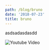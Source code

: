 ```yaml
---
path: /blog/bruno
date: '2018-07-23'
title: bruno
---
```

asdsadasdasdd







<img src="http://img.youtube.com/vi/VxVKMJThh04/maxresdefault.jpg" alt="Youtube Video"/>
